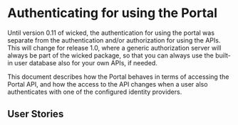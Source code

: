 # Authenticating for using the Portal

Until version 0.11 of wicked, the authentication for using the portal was separate from the authentication and/or authorization for using the APIs. This will change for release 1.0, where a generic authorization server will always be part of the wicked package, so that you can always use the built-in user database also for your own APIs, if needed.

This document describes how the Portal behaves in terms of accessing the Portal API, and how the access to the API changes when a user also authenticates with one of the configured identity providers.

## User Stories

